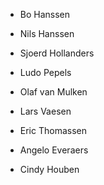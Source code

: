 - Bo Hanssen
- Nils Hanssen
- Sjoerd Hollanders
- Ludo Pepels

- Olaf van Mulken
- Lars Vaesen

- Eric Thomassen

- Angelo Everaers
- Cindy Houben
